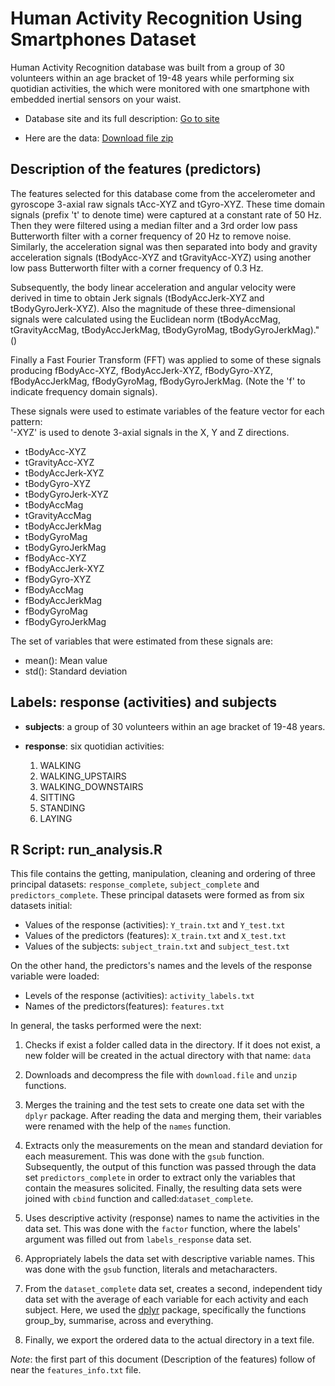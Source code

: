 # Human Activity Recognition Using Smartphones Dataset

Human Activity Recognition database was built from a group of 30 volunteers within an age bracket of 19-48 years while performing six quotidian activities, the which were monitored with one smartphone with embedded inertial sensors on your waist.

- Database site and its full description:
[Go to site](http://archive.ics.uci.edu/ml/datasets/Human+Activity+Recognition+Using+Smartphones)

- Here are the data:
[Download file zip](https://d396qusza40orc.cloudfront.net/getdata%2Fprojectfiles%2FUCI%20HAR%20Dataset.zip)

## Description of the features (predictors)

<div class=text-justify>
The features selected for this database come from the accelerometer and gyroscope 3-axial raw signals tAcc-XYZ and tGyro-XYZ. These time domain signals (prefix 't' to denote time) were captured at a constant rate of 50 Hz. Then they were filtered using a median filter and a 3rd order low pass Butterworth filter with a corner frequency of 20 Hz to remove noise. Similarly, the acceleration signal was then separated into body and gravity acceleration signals (tBodyAcc-XYZ and tGravityAcc-XYZ) using another low pass Butterworth filter with a corner frequency of 0.3 Hz. 

Subsequently, the body linear acceleration and angular velocity were derived in time to obtain Jerk signals (tBodyAccJerk-XYZ and tBodyGyroJerk-XYZ). Also the magnitude of these three-dimensional signals were calculated using the Euclidean norm (tBodyAccMag, tGravityAccMag, tBodyAccJerkMag, tBodyGyroMag, tBodyGyroJerkMag)." () 

Finally a Fast Fourier Transform (FFT) was applied to some of these signals producing fBodyAcc-XYZ, fBodyAccJerk-XYZ, fBodyGyro-XYZ, fBodyAccJerkMag, fBodyGyroMag, fBodyGyroJerkMag. (Note the 'f' to indicate frequency domain signals). 

These signals were used to estimate variables of the feature vector for each pattern:  
'-XYZ' is used to denote 3-axial signals in the X, Y and Z directions.

- tBodyAcc-XYZ
- tGravityAcc-XYZ
- tBodyAccJerk-XYZ
- tBodyGyro-XYZ
- tBodyGyroJerk-XYZ
- tBodyAccMag
- tGravityAccMag
- tBodyAccJerkMag
- tBodyGyroMag
- tBodyGyroJerkMag
- fBodyAcc-XYZ
- fBodyAccJerk-XYZ
- fBodyGyro-XYZ
- fBodyAccMag
- fBodyAccJerkMag
- fBodyGyroMag
- fBodyGyroJerkMag

The set of variables that were estimated from these signals are: 

- mean(): Mean value
- std(): Standard deviation

## Labels: response (activities) and subjects

- **subjects**: a group of 30 volunteers within an age bracket of 19-48 years.

- **response**: six quotidian activities:
  1. WALKING
  2. WALKING_UPSTAIRS
  3. WALKING_DOWNSTAIRS
  4. SITTING
  5. STANDING
  6. LAYING

## R Script: run_analysis.R

This file contains the getting, manipulation, cleaning and ordering of three principal datasets: `response_complete`, `subject_complete` and `predictors_complete`. These principal datasets were formed as from six datasets initial:

 - Values of the response (activities): `Y_train.txt` and `Y_test.txt`
 - Values of the predictors (features): `X_train.txt` and `X_test.txt`
 - Values of the subjects: `subject_train.txt` and `subject_test.txt`
 
On the other hand, the predictors's names and the levels of the response variable were loaded:

 - Levels of the response (activities): `activity_labels.txt`
 - Names of the predictors(features): `features.txt`
 
In general, the tasks performed were the next:

 1. Checks if exist a folder called data in the directory. If it does not exist, a new folder will be created in the actual directory with that name: `data`
 
 2. Downloads and decompress the file with `download.file` and `unzip` functions.
 
 3. Merges the training and the test sets to create one data set with the `dplyr` package. After reading the data and merging them, their variables were renamed with the help of     the `names` function. 
 
 4. Extracts only the measurements on the mean and standard deviation for each measurement. This was done with the `gsub` function. Subsequently, the output of this function was     passed through the data set `predictors_complete` in order to extract only the variables that contain the measures solicited. Finally, the resulting data sets were joined       with `cbind` function and called:`dataset_complete`.
 
 5. Uses descriptive activity (response) names to name the activities in the data set. This was done with the `factor` function, where the labels' argument was filled out from       `labels_response` data set.
 
 6. Appropriately labels the data set with descriptive variable names. This was done with the `gsub` function, literals and metacharacters.
 
 7. From the `dataset_complete` data set, creates a second, independent tidy data set with the average     of each variable for each activity and each subject. Here, we used the     [dplyr](https://dplyr.tidyverse.org/) package, specifically the functions group_by, summarise, across and everything.
 
 8. Finally, we export the ordered data to the actual directory in a text file.
</div> 

*Note*: the first part of this document (Description of the features) follow of near the `features_info.txt` file.

